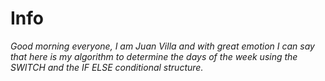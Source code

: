 # Info
*Good morning everyone, I am Juan Villa and with great emotion I can say that here is my algorithm to determine the days of the week using the SWITCH and the IF ELSE conditional structure.*